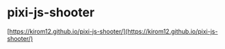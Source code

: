 # pixi-js-shooter

[https://kirom12.github.io/pixi-js-shooter/](https://kirom12.github.io/pixi-js-shooter/)
